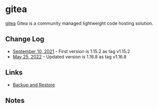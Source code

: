 # gitea

[gitea](https://gitea.io/en-us/)  Gitea is a community managed lightweight code hosting solution.

## Change Log

- [September 10, 2021](https://github.com/go-gitea/gitea/tags/v1.15.2) - First  version is 1.15.2 as tag v1.15.2
- [May 25, 2022](https://github.com/go-gitea/gitea/releases/tag/v1.16.8) - Updated version is 1.16.8 as tag v1.16.8

## Links

- [Backup and Restore](https://docs.gitea.io/en-us/backup-and-restore/)

## Notes



